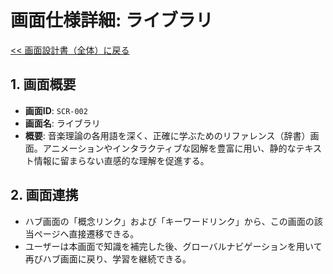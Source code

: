 # 画面仕様詳細: ライブラリ

[<< 画面設計書（全体）に戻る](../02.screenDesign.md)

## 1. 画面概要
- **画面ID**: `SCR-002`
- **画面名**: ライブラリ
- **概要**: 音楽理論の各用語を深く、正確に学ぶためのリファレンス（辞書）画面。アニメーションやインタラクティブな図解を豊富に用い、静的なテキスト情報に留まらない直感的な理解を促進する。

## 2. 画面連携
- ハブ画面の「概念リンク」および「キーワードリンク」から、この画面の該当ページへ直接遷移できる。
- ユーザーは本画面で知識を補完した後、グローバルナビゲーションを用いて再びハブ画面に戻り、学習を継続できる。